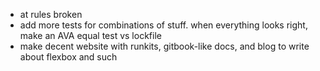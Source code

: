 - at rules broken
- add more tests for combinations of stuff. when everything looks right, make an AVA equal test vs lockfile
- make decent website with runkits, gitbook-like docs, and blog to write about flexbox and such
